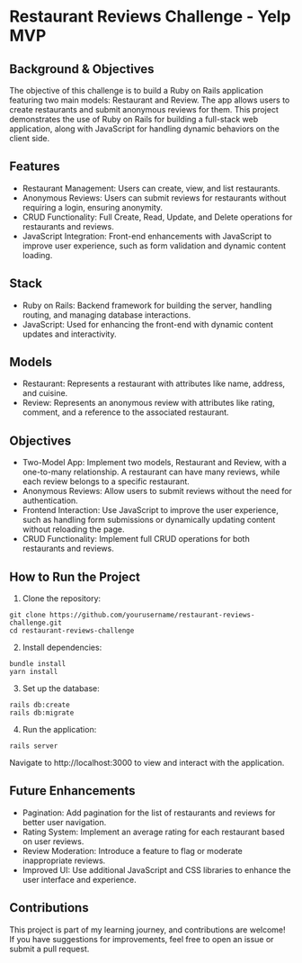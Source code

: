# Restaurant Reviews Challenge - Yelp MVP

## Background & Objectives

The objective of this challenge is to build a Ruby on Rails application featuring two main models: Restaurant and Review. The app allows users to create restaurants and submit anonymous reviews for them. This project demonstrates the use of Ruby on Rails for building a full-stack web application, along with JavaScript for handling dynamic behaviors on the client side.

## Features

* Restaurant Management: Users can create, view, and list restaurants.
* Anonymous Reviews: Users can submit reviews for restaurants without requiring a login, ensuring anonymity.
* CRUD Functionality: Full Create, Read, Update, and Delete operations for restaurants and reviews.
* JavaScript Integration: Front-end enhancements with JavaScript to improve user experience, such as form validation and dynamic content loading.

## Stack
* Ruby on Rails: Backend framework for building the server, handling routing, and managing database interactions.
* JavaScript: Used for enhancing the front-end with dynamic content updates and interactivity.

## Models
* Restaurant: Represents a restaurant with attributes like name, address, and cuisine.
* Review: Represents an anonymous review with attributes like rating, comment, and a reference to the associated restaurant.

## Objectives

* Two-Model App: Implement two models, Restaurant and Review, with a one-to-many relationship. A restaurant can have many reviews, while each review belongs to a specific restaurant.
* Anonymous Reviews: Allow users to submit reviews without the need for authentication.
* Frontend Interaction: Use JavaScript to improve the user experience, such as handling form submissions or dynamically updating content without reloading the page.
* CRUD Functionality: Implement full CRUD operations for both restaurants and reviews.

## How to Run the Project
1. Clone the repository:

```
git clone https://github.com/yourusername/restaurant-reviews-challenge.git
cd restaurant-reviews-challenge
```

2. Install dependencies:

```
bundle install
yarn install
```

3. Set up the database:

```
rails db:create
rails db:migrate
```

4. Run the application:

```
rails server
```

Navigate to http://localhost:3000 to view and interact with the application.

## Future Enhancements

* Pagination: Add pagination for the list of restaurants and reviews for better user navigation.
* Rating System: Implement an average rating for each restaurant based on user reviews.
* Review Moderation: Introduce a feature to flag or moderate inappropriate reviews.
* Improved UI: Use additional JavaScript and CSS libraries to enhance the user interface and experience.

## Contributions

This project is part of my learning journey, and contributions are welcome! If you have suggestions for improvements, feel free to open an issue or submit a pull request.
